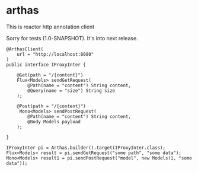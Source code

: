 # arthas
This is reactor http annotation client

Sorry for tests (1.0-SNAPSHOT). It's into next release. 


    @ArthasClient(
        url = "http://localhost:8080"
    )
    public interface IProxyInter {

        @Get(path = "/{content}")
        Flux<Models> sendGetRequest(
            @Path(name = "content") String content,
            @Query(name = "size") String size
        );

        @Post(path = "/{content}")
         Mono<Models> sendPostRequest(
            @Path(name = "content") String content,
            @Body Models payload
        );

    }
    
    IProxyInter pi = Arthas.builder().target(IProxyInter.class);
    Flux<Models> result = pi.sendGetRequest("some path", "some data");
    Mono<Models> result1 = pi.sendPostRequest("model", new Models(1, "some data"));